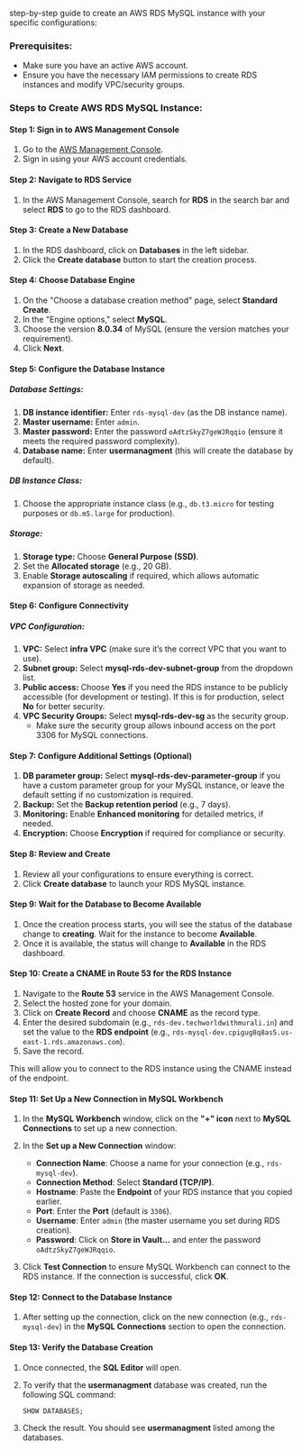 step-by-step guide to create an AWS RDS MySQL instance with your specific configurations:

### Prerequisites:
- Make sure you have an active AWS account.
- Ensure you have the necessary IAM permissions to create RDS instances and modify VPC/security groups.
  
### Steps to Create AWS RDS MySQL Instance:

#### Step 1: Sign in to AWS Management Console
1. Go to the [AWS Management Console](https://aws.amazon.com/console/).
2. Sign in using your AWS account credentials.

#### Step 2: Navigate to RDS Service
1. In the AWS Management Console, search for **RDS** in the search bar and select **RDS** to go to the RDS dashboard.

#### Step 3: Create a New Database
1. In the RDS dashboard, click on **Databases** in the left sidebar.
2. Click the **Create database** button to start the creation process.

#### Step 4: Choose Database Engine
1. On the "Choose a database creation method" page, select **Standard Create**.
2. In the "Engine options," select **MySQL**.
3. Choose the version **8.0.34** of MySQL (ensure the version matches your requirement).
4. Click **Next**.

#### Step 5: Configure the Database Instance

##### **Database Settings:**
1. **DB instance identifier:** Enter `rds-mysql-dev` (as the DB instance name).
2. **Master username:** Enter `admin`.
3. **Master password:** Enter the password `oAdtzSkyZ7geWJRqqio` (ensure it meets the required password complexity).
4. **Database name:** Enter **usermanagment** (this will create the database by default).

##### **DB Instance Class:**
1. Choose the appropriate instance class (e.g., `db.t3.micro` for testing purposes or `db.m5.large` for production).

##### **Storage:**
1. **Storage type:** Choose **General Purpose (SSD)**.
2. Set the **Allocated storage** (e.g., 20 GB).
3. Enable **Storage autoscaling** if required, which allows automatic expansion of storage as needed.

#### Step 6: Configure Connectivity

##### **VPC Configuration:**
1. **VPC:** Select **infra VPC** (make sure it’s the correct VPC that you want to use).
2. **Subnet group:** Select **mysql-rds-dev-subnet-group** from the dropdown list.
3. **Public access:** Choose **Yes** if you need the RDS instance to be publicly accessible (for development or testing). If this is for production, select **No** for better security.
4. **VPC Security Groups:** Select **mysql-rds-dev-sg** as the security group.
   - Make sure the security group allows inbound access on the port 3306 for MySQL connections.

#### Step 7: Configure Additional Settings (Optional)

1. **DB parameter group:** Select **mysql-rds-dev-parameter-group** if you have a custom parameter group for your MySQL instance, or leave the default setting if no customization is required.
2. **Backup:** Set the **Backup retention period** (e.g., 7 days).
3. **Monitoring:** Enable **Enhanced monitoring** for detailed metrics, if needed.
4. **Encryption:** Choose **Encryption** if required for compliance or security.

#### Step 8: Review and Create
1. Review all your configurations to ensure everything is correct.
2. Click **Create database** to launch your RDS MySQL instance.

#### Step 9: Wait for the Database to Become Available
1. Once the creation process starts, you will see the status of the database change to **creating**. Wait for the instance to become **Available**.
2. Once it is available, the status will change to **Available** in the RDS dashboard.

#### Step 10: Create a CNAME in Route 53 for the RDS Instance

1. Navigate to the **Route 53** service in the AWS Management Console.  
2. Select the hosted zone for your domain.  
3. Click on **Create Record** and choose **CNAME** as the record type.  
4. Enter the desired subdomain (e.g., `rds-dev.techworldwithmurali.in`) and set the value to the **RDS endpoint** (e.g., `rds-mysql-dev.cpigug8q8as5.us-east-1.rds.amazonaws.com`).   
5. Save the record.  

This will allow you to connect to the RDS instance using the CNAME instead of the endpoint.

#### Step 11: Set Up a New Connection in MySQL Workbench
1. In the **MySQL Workbench** window, click on the **"+" icon** next to **MySQL Connections** to set up a new connection.
2. In the **Set up a New Connection** window:
   - **Connection Name**: Choose a name for your connection (e.g., `rds-mysql-dev`).
   - **Connection Method**: Select **Standard (TCP/IP)**.
   - **Hostname**: Paste the **Endpoint** of your RDS instance that you copied earlier.
   - **Port**: Enter the **Port** (default is `3306`).
   - **Username**: Enter `admin` (the master username you set during RDS creation).
   - **Password**: Click on **Store in Vault...** and enter the password `oAdtzSkyZ7geWJRqqio`.

3. Click **Test Connection** to ensure MySQL Workbench can connect to the RDS instance. If the connection is successful, click **OK**.

#### Step 12: Connect to the Database Instance
1. After setting up the connection, click on the new connection (e.g., `rds-mysql-dev`) in the **MySQL Connections** section to open the connection.

#### Step 13: Verify the Database Creation
1. Once connected, the **SQL Editor** will open.
2. To verify that the **usermanagment** database was created, run the following SQL command:

   ```sql
   SHOW DATABASES;
   ```

3. Check the result. You should see **usermanagment** listed among the databases.
